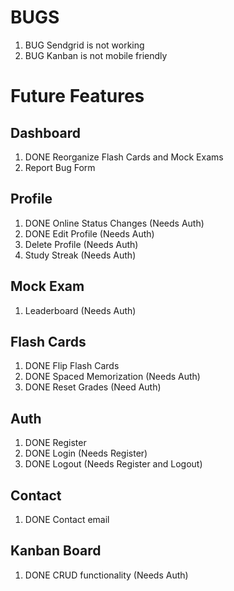 # BUGS

1. BUG Sendgrid is not working
2. BUG Kanban is not mobile friendly

# Future Features

## Dashboard

1. DONE Reorganize Flash Cards and Mock Exams
2. Report Bug Form

## Profile

1. DONE Online Status Changes (Needs Auth)
2. DONE Edit Profile (Needs Auth)
3. Delete Profile (Needs Auth)
4. Study Streak (Needs Auth)

## Mock Exam

1. Leaderboard (Needs Auth)

## Flash Cards

1. DONE Flip Flash Cards
2. DONE Spaced Memorization (Needs Auth)
3. DONE Reset Grades (Need Auth)

## Auth

1. DONE Register
2. DONE Login (Needs Register)
3. DONE Logout (Needs Register and Logout)

## Contact

1. DONE Contact email

## Kanban Board

1. DONE CRUD functionality (Needs Auth)

